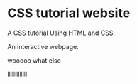 # CSS tutorial website
 A CSS tutorial Using HTML and CSS.
 
 An interactive webpage.
 
wooooo what else 

lllllllllllll
